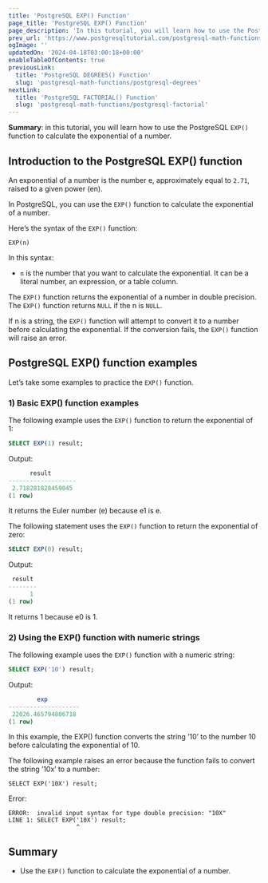 ```yaml
---
title: 'PostgreSQL EXP() Function'
page_title: 'PostgreSQL EXP() Function'
page_description: 'In this tutorial, you will learn how to use the PostgreSQL EXP() function to calculate the exponential of a number.'
prev_url: 'https://www.postgresqltutorial.com/postgresql-math-functions/postgresql-exp/'
ogImage: ''
updatedOn: '2024-04-18T03:00:18+00:00'
enableTableOfContents: true
previousLink:
  title: 'PostgreSQL DEGREES() Function'
  slug: 'postgresql-math-functions/postgresql-degrees'
nextLink:
  title: 'PostgreSQL FACTORIAL() Function'
  slug: 'postgresql-math-functions/postgresql-factorial'
---
```


**Summary**: in this tutorial, you will learn how to use the PostgreSQL `EXP()` function to calculate the exponential of a number.

## Introduction to the PostgreSQL EXP() function

An exponential of a number is the number e, approximately equal to `2.71`, raised to a given power (en).

In PostgreSQL, you can use the `EXP()` function to calculate the exponential of a number.

Here’s the syntax of the `EXP()` function:

```plaintextsql
EXP(n)
```

In this syntax:

- `n` is the number that you want to calculate the exponential. It can be a literal number, an expression, or a table column.

The `EXP()` function returns the exponential of a number in double precision. The `EXP()` function returns `NULL` if the n is `NULL`.

If n is a string, the `EXP()` function will attempt to convert it to a number before calculating the exponential. If the conversion fails, the `EXP()` function will raise an error.

## PostgreSQL EXP() function examples

Let’s take some examples to practice the `EXP()` function.

### 1\) Basic EXP() function examples

The following example uses the `EXP()` function to return the exponential of 1:

```sql
SELECT EXP(1) result;
```

Output:

```sql
      result
-------------------
 2.718281828459045
(1 row)
```

It returns the Euler number (e) because e1 is e.

The following statement uses the `EXP()` function to return the exponential of zero:

```sql
SELECT EXP(0) result;
```

Output:

```sql
 result
--------
      1
(1 row)
```

It returns 1 because e0 is 1\.

### 2\) Using the EXP() function with numeric strings

The following example uses the `EXP()` function with a numeric string:

```sql
SELECT EXP('10') result;
```

Output:

```sql
        exp
--------------------
 22026.465794806718
(1 row)
```

In this example, the EXP() function converts the string ’10’ to the number 10 before calculating the exponential of 10\.

The following example raises an error because the function fails to convert the string ’10x’ to a number:

```plaintext
SELECT EXP('10X') result;
```

Error:

```
ERROR:  invalid input syntax for type double precision: "10X"
LINE 1: SELECT EXP('10X') result;
                   ^
```

## Summary

- Use the `EXP()` function to calculate the exponential of a number.
